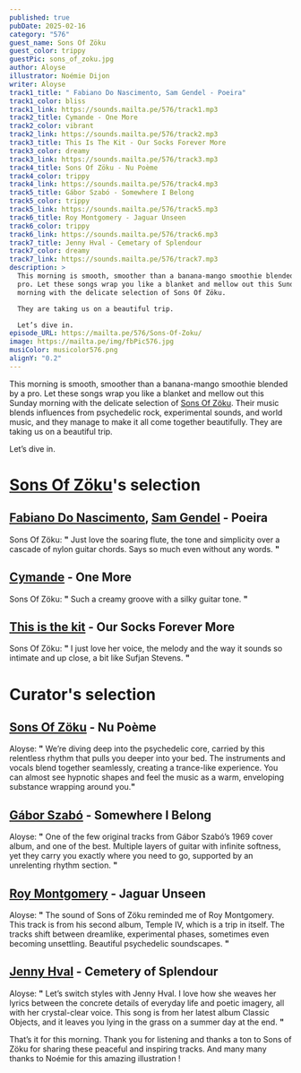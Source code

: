 ```yaml
---
published: true
pubDate: 2025-02-16
category: "576"
guest_name: Sons Of Zöku
guest_color: trippy
guestPic: sons_of_zoku.jpg
author: Aloyse
illustrator: Noémie Dijon
writer: Aloyse
track1_title: " Fabiano Do Nascimento, Sam Gendel - Poeira"
track1_color: bliss
track1_link: https://sounds.mailta.pe/576/track1.mp3
track2_title: Cymande - One More
track2_color: vibrant
track2_link: https://sounds.mailta.pe/576/track2.mp3
track3_title: This Is The Kit - Our Socks Forever More
track3_color: dreamy
track3_link: https://sounds.mailta.pe/576/track3.mp3
track4_title: Sons Of Zöku - Nu Poème
track4_color: trippy
track4_link: https://sounds.mailta.pe/576/track4.mp3
track5_title: Gábor Szabó - Somewhere I Belong
track5_color: trippy
track5_link: https://sounds.mailta.pe/576/track5.mp3
track6_title: Roy Montgomery - Jaguar Unseen
track6_color: trippy
track6_link: https://sounds.mailta.pe/576/track6.mp3
track7_title: Jenny Hval - Cemetary of Splendour
track7_color: dreamy
track7_link: https://sounds.mailta.pe/576/track7.mp3
description: >
  This morning is smooth, smoother than a banana-mango smoothie blended by a
  pro. Let these songs wrap you like a blanket and mellow out this Sunday
  morning with the delicate selection of Sons Of Zöku.

  They are taking us on a beautiful trip. 

  Let’s dive in.
episode_URL: https://mailta.pe/576/Sons-Of-Zoku/
image: https://mailta.pe/img/fbPic576.jpg
musiColor: musicolor576.png
alignY: "0.2"
---
```

This morning is smooth, smoother than a banana-mango smoothie blended by a pro. Let these songs wrap you like a blanket and mellow out this Sunday morning with the delicate selection of [Sons Of Zöku](https://sonsofzoku.bandcamp.com/). Their music blends influences from psychedelic rock, experimental sounds, and world music, and they manage to make it all come together beautifully. They are taking us on a beautiful trip. 

Let’s dive in.

# [Sons Of Zöku](https://sonsofzoku.bandcamp.com/)'s selection

## [Fabiano Do Nascimento](https://fabianomusic.com/), [Sam Gendel](https://samgendel.bandcamp.com/) - Poeira

 Sons Of Zöku: **"** Just love the soaring flute, the tone and simplicity over a cascade of nylon guitar chords. Says so much even without any words. **"** 

## [Cymande](https://cymande.bandcamp.com/album/promised-heights) - One More

 Sons Of Zöku: **"** Such a creamy groove with a silky guitar tone. **"** 

## [This is the kit](https://titk.cargo.site/) - Our Socks Forever More

 Sons Of Zöku: **"** I just love her voice, the melody and the way it sounds so intimate and up close, a bit like Sufjan Stevens. **"** 

# Curator's selection

## [Sons Of Zöku](https://sonsofzoku.bandcamp.com/) - Nu Poème

 Aloyse: **"** We’re diving deep into the psychedelic core, carried by this relentless rhythm that pulls you deeper into your bed. The instruments and vocals blend together seamlessly, creating a trance-like experience. You can almost see hypnotic shapes and feel the music as a warm, enveloping substance wrapping around you.**"** 

## [Gábor Szabó](https://gaborszabo.bandcamp.com/album/1969) - Somewhere I Belong

 Aloyse: **"** One of the few original tracks from Gábor Szabó’s 1969 cover album, and one of the best. Multiple layers of guitar with infinite softness, yet they carry you exactly where you need to go, supported by an unrelenting rhythm section. **"** 

## [Roy Montgomery](https://roymontgomery.bandcamp.com/album/temple-iv) - Jaguar Unseen

 Aloyse: **"** The sound of Sons of Zöku reminded me of Roy Montgomery. This track is from his second album, Temple IV, which is a trip in itself. The tracks shift between dreamlike, experimental phases, sometimes even becoming unsettling. Beautiful psychedelic soundscapes. **"** 

## [Jenny Hval](https://www.jennyhval.com/) - Cemetery of Splendour

 Aloyse: **"** Let’s switch styles with Jenny Hval. I love how she weaves her lyrics between the concrete details of everyday life and poetic imagery, all with her crystal-clear voice. This song is from her latest album Classic Objects, and it leaves you lying in the grass on a summer day at the end. **"** 

 That’s it for this morning. Thank you for listening and thanks a ton to Sons of Zöku for sharing these peaceful and inspiring tracks. And many many thanks to Noémie for this amazing illustration !
